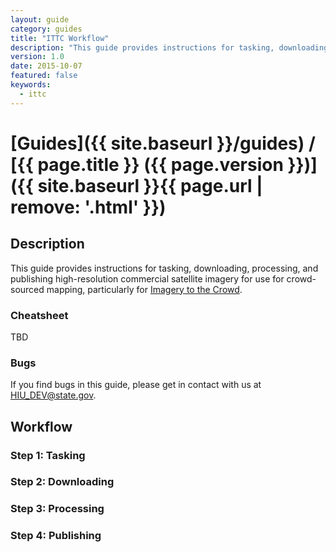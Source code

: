 ```yaml
---
layout: guide
category: guides
title: "ITTC Workflow"
description: "This guide provides instructions for tasking, downloading, processing, and publishing high-resolution commercial satellite imagery for use for crowd-sourced mapping, particularly for [Imagery to the Crowd](http://mapgive.state.gov/ittc)."
version: 1.0
date: 2015-10-07
featured: false
keywords:
  - ittc
---
```

# [Guides]({{ site.baseurl }}/guides) / [{{ page.title }} ({{ page.version }})]({{ site.baseurl }}{{ page.url | remove: '.html' }})

## Description

This guide provides instructions for tasking, downloading, processing, and publishing high-resolution commercial satellite imagery for use for crowd-sourced mapping, particularly for [Imagery to the Crowd](http://mapgive.state.gov/ittc).

### Cheatsheet

TBD

### Bugs

If you find bugs in this guide, please get in contact with us at [HIU_DEV@state.gov](mailto:HIU_DEV@state.gov).

## Workflow

### Step 1: Tasking

### Step 2: Downloading

### Step 3: Processing

### Step 4: Publishing
